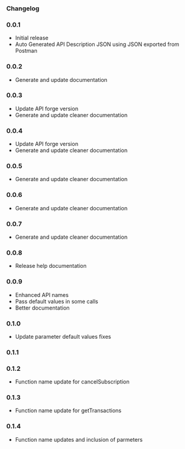 ### Changelog

### 0.0.1
- Initial release 
- Auto Generated API Description JSON using JSON exported from Postman

### 0.0.2
- Generate and update documentation

### 0.0.3
- Update API forge version
- Generate and update cleaner documentation
 
### 0.0.4
- Update API forge version
- Generate and update cleaner documentation

### 0.0.5
- Generate and update cleaner documentation

### 0.0.6
- Generate and update cleaner documentation

### 0.0.7
- Generate and update cleaner documentation

### 0.0.8
- Release help documentation

### 0.0.9
- Enhanced API names
- Pass default values in some calls
- Better documentation

### 0.1.0
- Update parameter default values fixes   

### 0.1.1
### 0.1.2
- Function name update for cancelSubscription

### 0.1.3
- Function name update for getTransactions

### 0.1.4
- Function name updates and inclusion of parmeters
